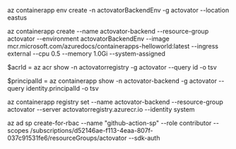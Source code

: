az containerapp env create -n actovatorBackendEnv -g actovator --location eastus

az containerapp create --name actovator-backend --resource-group actovator --environment actovatorBackendEnv --image mcr.microsoft.com/azuredocs/containerapps-helloworld:latest --ingress external --cpu 0.5 --memory 1.0Gi --system-assigned

$acrId = az acr show -n actovatorregistry -g actovator --query id -o tsv

$principalId = az containerapp show -n actovator-backend -g actovator --query identity.principalId -o tsv

az containerapp registry set --name actovator-backend --resource-group actovator --server actovatorregistry.azurecr.io --identity system

az ad sp create-for-rbac --name "github-action-sp" --role contributor --scopes /subscriptions/d52146ae-f113-4eaa-807f-037c91531fe6/resourceGroups/actovator --sdk-auth
